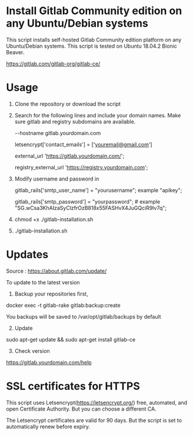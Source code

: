 # Install Gitlab Community edition on any Ubuntu/Debian systems

This script installs self-hosted Gitlab Community edition platform on any Ubuntu/Debian systems. This script is tested on Ubuntu 18.04.2 Bionic Beaver.

https://gitlab.com/gitlab-org/gitlab-ce/

# Usage

1) Clone the repository or download the script

2) Search for the following lines and include your domain names. Make sure gitlab and registry subdomains are available.

   --hostname gitlab.yourdomain.com 
   
   letsencrypt['contact_emails'] = ['youremail@gmail.com'] 
   
   external_url 'https://gitlab.yourdomain.com/'; 
   
   registry_external_url 'https://registry.yourdomain.com'; 
   
3) Modify username and password in 

   gitlab_rails['smtp_user_name'] = \"yourusername\"; example \"apikey\";
   
   gitlab_rails['smtp_password'] = \"yourpassword\"; # example \"SG.wCsa3KhAIzaSyClzfrOzB818x55FASHvX4JuGQciR9lv7q\";
   
 4) chmod +x ./gitlab-installation.sh
 
 5) ./gitlab-installation.sh
 
 # Updates
 
 Source : https://about.gitlab.com/update/
 
 To update to the latest version
 
 1) Backup your repositories first,
 
 docker exec -t <container name> gitlab-rake gitlab:backup:create
 
 You backups will be saved to /var/opt/gitlab/backups by default
 
 2) Update
 
 sudo apt-get update && sudo apt-get install gitlab-ce
 
 3) Check version
 
 https://gitlab.yourdomain.com/help 
 
 # SSL certificates for HTTPS
 
 This script uses Letsencrypt(https://letsencrypt.org/) free, automated, and open Certificate Authority. But you can choose a different CA.
 
 The Letsencrypt certificates are valid for 90 days. But the script is set to automatically renew before expiry.
 
 
